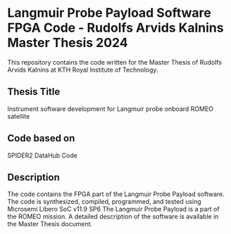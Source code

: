 # Langmuir Probe Payload Software FPGA Code - Rudolfs Arvids Kalnins Master Thesis 2024
This repository contains the code written for the Master Thesis of Rudolfs Arvids Kalnins at KTH Royal Institute of Technology.
## Thesis Title 
Instrument software development for Langmuir probe onboard ROMEO satellite
## Code based on
SPIDER2 DataHub Code
## Description
The code contains the FPGA part of the Langmuir Probe Payload software.
The code is synthesized, compiled, programmed, and tested using Microsemi Libero SoC v11.9 SP6
The Langmuir Probe Payload is a part of the ROMEO mission.
A detailed description of the software is available in the Master Thesis document.
